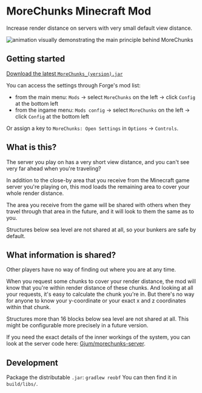# MoreChunks Minecraft Mod

Increase render distance on servers with very small default view distance.

![animation visually demonstrating the main principle behind MoreChunks](https://cdn.discordapp.com/attachments/378352993717977090/388103623500103680/demo-4.gif)

## Getting started

[Download the latest `MoreChunks_(version).jar`](https://github.com/Gjum/morechunks-forge/releases/latest)

You can access the settings through Forge's mod list:
- from the main menu: `Mods` -> select `MoreChunks` on the left -> click `Config` at the bottom left
- from the ingame menu: `Mods config` -> select `MoreChunks` on the left -> click `Config` at the bottom left

Or assign a key to `MoreChunks: Open Settings` in `Options` -> `Controls`.

## What is this?

The server you play on has a very short view distance,
and you can't see very far ahead when you're traveling?

In addition to the close-by area that you receive
from the Minecraft game server you're playing on,
this mod loads the remaining area to cover your whole render distance.

The area you receive from the game will be shared with others
when they travel through that area in the future,
and it will look to them the same as to you.

Structures below sea level are not shared at all,
so your bunkers are safe by default.

## What information is shared?

Other players have no way of finding out where you are at any time.

When you request some chunks to cover your render distance,
the mod will know that you're within render distance of these chunks.
And looking at all your requests, it's easy to calculate the chunk you're in.
But there's no way for anyone to know your y-coordinate or your exact x and z coordinates within that chunk.

Structures more than 16 blocks below sea level are not shared at all.
This might be configurable more precisely in a future version.

If you need the exact details of the inner workings of the system,
you can look at the server code here: [Gjum/morechunks-server](https://github.com/Gjum/morechunks-server).

## Development

Package the distributable `.jar`: `gradlew reobf`
You can then find it in `build/libs/`.
